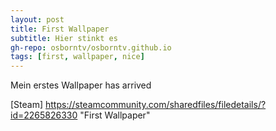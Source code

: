 ```yaml
---
layout: post
title: First Wallpaper
subtitle: Hier stinkt es
gh-repo: osborntv/osborntv.github.io
tags: [first, wallpaper, nice]
---
```


Mein erstes Wallpaper has arrived

[Steam] <https://steamcommunity.com/sharedfiles/filedetails/?id=2265826330> "First Wallpaper"
